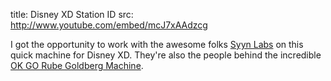 title: Disney XD Station ID
src: http://www.youtube.com/embed/mcJ7xAAdzcg

I got the opportunity to work with the awesome folks [Syyn Labs](http://syynlabs.com/) on this quick machine for Disney XD.  They're also the people behind the incredible [OK GO Rube Goldberg Machine](http://youtu.be/qybUFnY7Y8w).
